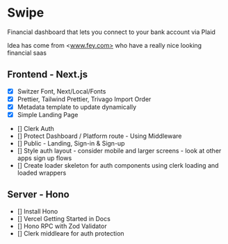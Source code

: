 # Swipe

Financial dashboard that lets you connect to your bank account via Plaid

Idea has come from <www.fey.com> who have a really nice looking financial saas

## Frontend - Next.js

- [x] Switzer Font, Next/Local/Fonts
- [x] Prettier, Tailwind Prettier, Trivago Import Order
- [x] Metadata template to update dynamically
- [x] Simple Landing Page
- [] Clerk Auth
- [] Protect Dashboard / Platform route - Using Middleware
- [] Public - Landing, Sign-in & Sign-up
- [] Style auth layout - consider mobile and larger screens - look at other apps sign up flows
- [] Create loader skeleton for auth components using clerk loading and loaded wrappers

## Server - Hono

- [] Install Hono
- [] Vercel Getting Started in Docs
- [] Hono RPC with Zod Validator
- [] Clerk middleare for auth protection
